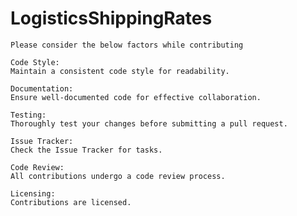 # LogisticsShippingRates

    Please consider the below factors while contributing
    
    Code Style:
    Maintain a consistent code style for readability.
    
    Documentation:
    Ensure well-documented code for effective collaboration.
    
    Testing:
    Thoroughly test your changes before submitting a pull request.
    
    Issue Tracker:
    Check the Issue Tracker for tasks.
    
    Code Review:
    All contributions undergo a code review process.
   
    Licensing:
    Contributions are licensed.
